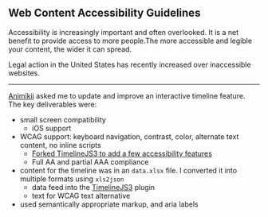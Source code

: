 ## Web Content Accessibility&nbsp;Guidelines

Accessibility is increasingly important and often overlooked.  It is a net benefit to provide access to more people.The more accessible and legible your content, the wider it can spread.

Legal action in the United States has recently increased over inaccessible websites.

<hr class="hr-spacer" />

[Animikii](//animikii.com) asked me to update and improve an interactive timeline feature. The key deliverables were:

- small screen compatibility
   - iOS support
- WCAG support: keyboard navigation, contrast, color, alternate text content, no inline scripts
   - [Forked TimelineJS3 to add a few accessibility features](//github.com/coakenfold/TimelineJS3/commits/a11y)
   - Full AA and partial AAA compliance
- content for the timeline was in an `data.xlsx` file. I converted it into multiple formats using `xls2json`
   - data feed into the [TimelineJS3](//timeline.knightlab.com/) plugin
   - text for WCAG text alternative
- used semantically appropriate markup, and aria labels
